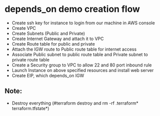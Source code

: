# depends_on demo creation flow
- Create ssh key for instance to login from our machine in AWS console
- Create VPC
- Create Subnets (Public and Private)
- Create Internet Gateway and attach it to VPC
- Create Route table for public and private
- Attach the IGW route to Public route table for internet access
- Associate Public subnet to public route table and Private subnet to private route table
- Create a Security group to VPC to allow 22 and 80 port inbound rule
- Launch Instance on above specified resources and install web server
- Create EIP, which depends_on IGW
## Note:
- Destroy everything (#terraform destroy and rm -rf .terraform* terraform.tfstate*)